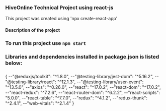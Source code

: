 ### HiveOnline Technical Project using react-js

This project was created using 'npx create-react-app'

#### Description of the project

#####

### To run this project use `npm start`

### Libraries and dependencies installed in package.json is listed below:

#####

{
--"@reduxjs/toolkit": "^1.8.0",
--"@testing-library/jest-dom": "^5.16.2",
--"@testing-library/react": "^12.1.3",
--"@testing-library/user-event": "^13.5.0",
--"axios": "^0.26.0",
--"react": "^17.0.2",
--"react-dom": "^17.0.2",
--"react-redux": "^7.2.6",
--"react-router-dom": "^6.2.2",
--"react-scripts": "5.0.0",
--"react-table": "^7.7.0",
--"redux": "^4.1.2",
--"redux-thunk": "^2.4.1",
--"web-vitals": "^2.1.4"
}

######
